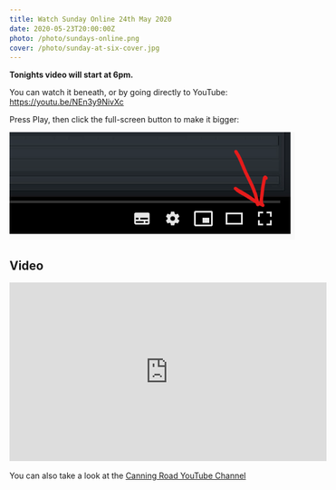 ```yaml
---
title: Watch Sunday Online 24th May 2020
date: 2020-05-23T20:00:00Z
photo: /photo/sundays-online.png
cover: /photo/sunday-at-six-cover.jpg
---
```


**Tonights video will start at 6pm.**

You can watch it beneath, or by going directly to YouTube: <https://youtu.be/NEn3y9NivXc>

Press Play, then click the full-screen button to make it bigger:

<img class="fn cb ma0" alt="Full screen button" src="/photo/full-screen-video.png">

## Video

<iframe width="560" height="315" src="https://www.youtube.com/embed/NEn3y9NivXc" frameborder="0" allow="accelerometer; autoplay; encrypted-media; gyroscope; picture-in-picture" allowfullscreen></iframe>


You can also take a look at the [Canning Road YouTube Channel](
https://www.youtube.com/channel/UCLlyMMvV26OndAy_ep7gv4A)
